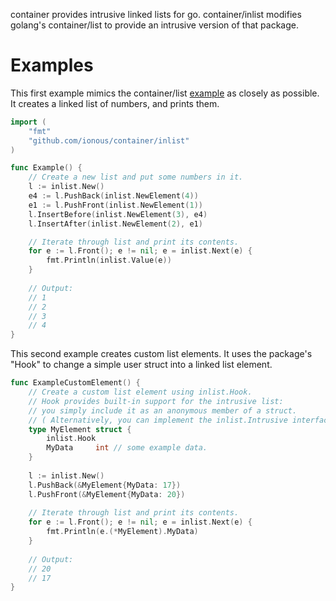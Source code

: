container provides intrusive linked lists for go. container/inlist modifies golang's container/list to provide an intrusive version of that package.


# Examples 

This first example mimics the container/list [example](https://golang.org/pkg/container/list/#example_) as closely as possible.
It creates a linked list of numbers, and prints them.

```go
import (
	"fmt"
	"github.com/ionous/container/inlist"
)

func Example() {
	// Create a new list and put some numbers in it.
	l := inlist.New()
	e4 := l.PushBack(inlist.NewElement(4))
	e1 := l.PushFront(inlist.NewElement(1))
	l.InsertBefore(inlist.NewElement(3), e4)
	l.InsertAfter(inlist.NewElement(2), e1)

	// Iterate through list and print its contents.
	for e := l.Front(); e != nil; e = inlist.Next(e) {
		fmt.Println(inlist.Value(e))
	}
  
	// Output:
	// 1
	// 2
	// 3
	// 4
}
```

This second example creates custom list elements. It uses the package's "Hook" to change a simple user struct into a linked list element.

```go
func ExampleCustomElement() {
	// Create a custom list element using inlist.Hook.
 	// Hook provides built-in support for the intrusive list:
	// you simply include it as an anonymous member of a struct. 
 	// ( Alternatively, you can implement the inlist.Intrusive interface for more control. )
	type MyElement struct {
		inlist.Hook     
		MyData     int // some example data.
	}
  
	l := inlist.New()
	l.PushBack(&MyElement{MyData: 17})
	l.PushFront(&MyElement{MyData: 20})
  
	// Iterate through list and print its contents.
	for e := l.Front(); e != nil; e = inlist.Next(e) {
		fmt.Println(e.(*MyElement).MyData)
	}
  
	// Output:
	// 20
	// 17
}
```
